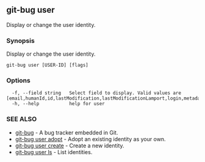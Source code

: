 ## git-bug user

Display or change the user identity.

### Synopsis

Display or change the user identity.

```
git-bug user [USER-ID] [flags]
```

### Options

```
  -f, --field string   Select field to display. Valid values are [email,humanId,id,lastModification,lastModificationLamport,login,metadata,name]
  -h, --help           help for user
```

### SEE ALSO

* [git-bug](git-bug.md)	 - A bug tracker embedded in Git.
* [git-bug user adopt](git-bug_user_adopt.md)	 - Adopt an existing identity as your own.
* [git-bug user create](git-bug_user_create.md)	 - Create a new identity.
* [git-bug user ls](git-bug_user_ls.md)	 - List identities.

